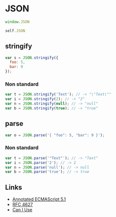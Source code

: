 # JSON

```javascript
window.JSON
```

```javascript
self.JSON
```

## stringify

```javascript
var s = JSON.stringify({
  foo: 5,
  bar: 9
});
```

### Non standard

```javascript
var t = JSON.stringify('Text'); // -> "\"Text\""
var i = JSON.stringify(2); // -> "2"
var n = JSON.stringify(null); // -> "null"
var b = JSON.stringify(true); // -> "true"
```

## parse

```javascript
var o = JSON.parse('{ "foo": 5, "bar": 9 }');
```

### Non standard

```javascript
var t = JSON.parse('"Text"'); // -> "Text"
var i = JSON.parse('2'); // -> 2
var n = JSON.parse('null'); // -> null
var b = JSON.parse('true'); // -> true
```

## Links

- [Annotated ECMAScript 5.1](http://es5.github.io/#x15.12)
- [RFC 4627](http://www.ietf.org/rfc/rfc4627.txt)
- [Can I Use](http://caniuse.com/#feat=json)
